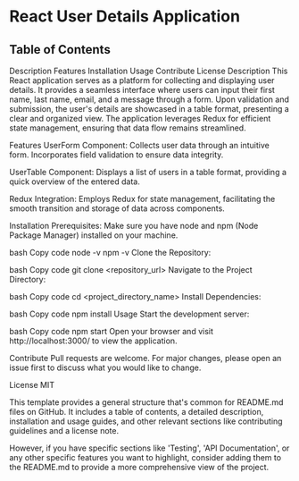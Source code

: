 # React User Details Application
## Table of Contents
Description
Features
Installation
Usage
Contribute
License
Description
This React application serves as a platform for collecting and displaying user details. It provides a seamless interface where users can input their first name, last name, email, and a message through a form. Upon validation and submission, the user's details are showcased in a table format, presenting a clear and organized view. The application leverages Redux for efficient state management, ensuring that data flow remains streamlined.

Features
UserForm Component: Collects user data through an intuitive form. Incorporates field validation to ensure data integrity.

UserTable Component: Displays a list of users in a table format, providing a quick overview of the entered data.

Redux Integration: Employs Redux for state management, facilitating the smooth transition and storage of data across components.

Installation
Prerequisites: Make sure you have node and npm (Node Package Manager) installed on your machine.

bash
Copy code
node -v
npm -v
Clone the Repository:

bash
Copy code
git clone <repository_url>
Navigate to the Project Directory:

bash
Copy code
cd <project_directory_name>
Install Dependencies:

bash
Copy code
npm install
Usage
Start the development server:

bash
Copy code
npm start
Open your browser and visit http://localhost:3000/ to view the application.

Contribute
Pull requests are welcome. For major changes, please open an issue first to discuss what you would like to change.

License
MIT

This template provides a general structure that's common for README.md files on GitHub. It includes a table of contents, a detailed description, installation and usage guides, and other relevant sections like contributing guidelines and a license note.

However, if you have specific sections like 'Testing', 'API Documentation', or any other specific features you want to highlight, consider adding them to the README.md to provide a more comprehensive view of the project.